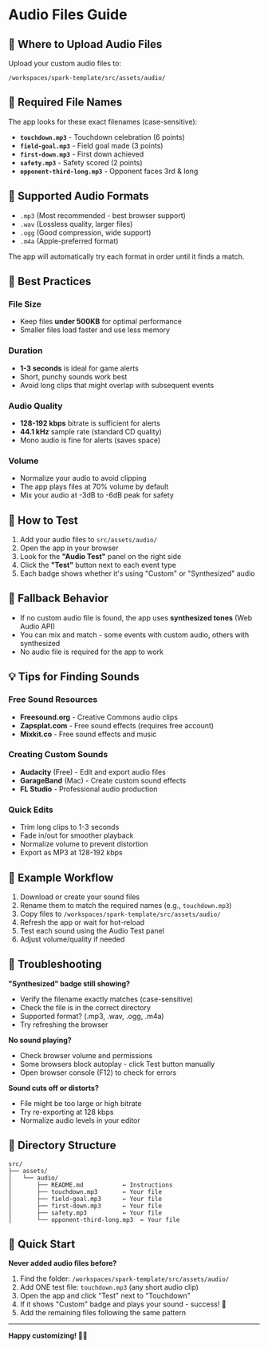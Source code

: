 # Audio Files Guide

## 📍 Where to Upload Audio Files

Upload your custom audio files to:
```
/workspaces/spark-template/src/assets/audio/
```

## 📝 Required File Names

The app looks for these exact filenames (case-sensitive):

- **`touchdown.mp3`** - Touchdown celebration (6 points)
- **`field-goal.mp3`** - Field goal made (3 points)
- **`first-down.mp3`** - First down achieved
- **`safety.mp3`** - Safety scored (2 points)
- **`opponent-third-long.mp3`** - Opponent faces 3rd & long

## 🎵 Supported Audio Formats

- `.mp3` (Most recommended - best browser support)
- `.wav` (Lossless quality, larger files)
- `.ogg` (Good compression, wide support)
- `.m4a` (Apple-preferred format)

The app will automatically try each format in order until it finds a match.

## 📏 Best Practices

### File Size
- Keep files **under 500KB** for optimal performance
- Smaller files load faster and use less memory

### Duration
- **1-3 seconds** is ideal for game alerts
- Short, punchy sounds work best
- Avoid long clips that might overlap with subsequent events

### Audio Quality
- **128-192 kbps** bitrate is sufficient for alerts
- **44.1 kHz** sample rate (standard CD quality)
- Mono audio is fine for alerts (saves space)

### Volume
- Normalize your audio to avoid clipping
- The app plays files at 70% volume by default
- Mix your audio at -3dB to -6dB peak for safety

## 🧪 How to Test

1. Add your audio files to `src/assets/audio/`
2. Open the app in your browser
3. Look for the **"Audio Test"** panel on the right side
4. Click the **"Test"** button next to each event type
5. Each badge shows whether it's using "Custom" or "Synthesized" audio

## 🔄 Fallback Behavior

- If no custom audio file is found, the app uses **synthesized tones** (Web Audio API)
- You can mix and match - some events with custom audio, others with synthesized
- No audio file is required for the app to work

## 💡 Tips for Finding Sounds

### Free Sound Resources
- **Freesound.org** - Creative Commons audio clips
- **Zapsplat.com** - Free sound effects (requires free account)
- **Mixkit.co** - Free sound effects and music

### Creating Custom Sounds
- **Audacity** (Free) - Edit and export audio files
- **GarageBand** (Mac) - Create custom sound effects
- **FL Studio** - Professional audio production

### Quick Edits
- Trim long clips to 1-3 seconds
- Fade in/out for smoother playback
- Normalize volume to prevent distortion
- Export as MP3 at 128-192 kbps

## 🎯 Example Workflow

1. Download or create your sound files
2. Rename them to match the required names (e.g., `touchdown.mp3`)
3. Copy files to `/workspaces/spark-template/src/assets/audio/`
4. Refresh the app or wait for hot-reload
5. Test each sound using the Audio Test panel
6. Adjust volume/quality if needed

## 🐛 Troubleshooting

**"Synthesized" badge still showing?**
- Verify the filename exactly matches (case-sensitive)
- Check the file is in the correct directory
- Supported format? (.mp3, .wav, .ogg, .m4a)
- Try refreshing the browser

**No sound playing?**
- Check browser volume and permissions
- Some browsers block autoplay - click Test button manually
- Open browser console (F12) to check for errors

**Sound cuts off or distorts?**
- File might be too large or high bitrate
- Try re-exporting at 128 kbps
- Normalize audio levels in your editor

## 📂 Directory Structure

```
src/
├── assets/
│   └── audio/
│       ├── README.md           ← Instructions
│       ├── touchdown.mp3       ← Your file
│       ├── field-goal.mp3      ← Your file
│       ├── first-down.mp3      ← Your file
│       ├── safety.mp3          ← Your file
│       └── opponent-third-long.mp3  ← Your file
```

## 🚀 Quick Start

**Never added audio files before?**

1. Find the folder: `/workspaces/spark-template/src/assets/audio/`
2. Add ONE test file: `touchdown.mp3` (any short audio clip)
3. Open the app and click "Test" next to "Touchdown"
4. If it shows "Custom" badge and plays your sound - success! 🎉
5. Add the remaining files following the same pattern

---

**Happy customizing! 🎵🏈**
